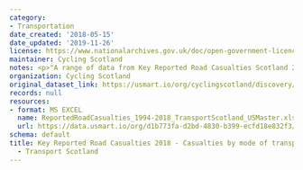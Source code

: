 ```yaml
---
category:
- Transportation
date_created: '2018-05-15'
date_updated: '2019-11-26'
license: https://www.nationalarchives.gov.uk/doc/open-government-licence/version/3/
maintainer: Cycling Scotland
notes: <p>"A range of data from Key Reported Road Casualties Scotland 2018."</p>
organization: Cycling Scotland
original_dataset_link: https://usmart.io/org/cyclingscotland/discovery/discovery-view-detail/b9814e57-b548-4e90-a3a4-694829b36516
records: null
resources:
- format: MS EXCEL
  name: ReportedRoadCasualties_1994-2018_TransportScotland_USMaster.xlsx
  url: https://data.usmart.io/org/d1b773fa-d2bd-4830-b399-ecfd18e832f3/resource?resourceGUID=c4dc777f-1945-4f9f-95ae-beda8f3eb92d
schema: default
title: Key Reported Road Casualties 2018 - Casualties by mode of transport 1994-2018
  - Transport Scotland
---
```

